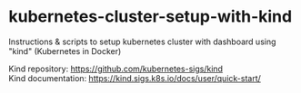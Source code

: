 # kubernetes-cluster-setup-with-kind
Instructions &amp; scripts to setup kubernetes cluster with dashboard using "kind" (Kubernetes in Docker) 

Kind repository: https://github.com/kubernetes-sigs/kind<br/>
Kind documentation: https://kind.sigs.k8s.io/docs/user/quick-start/


